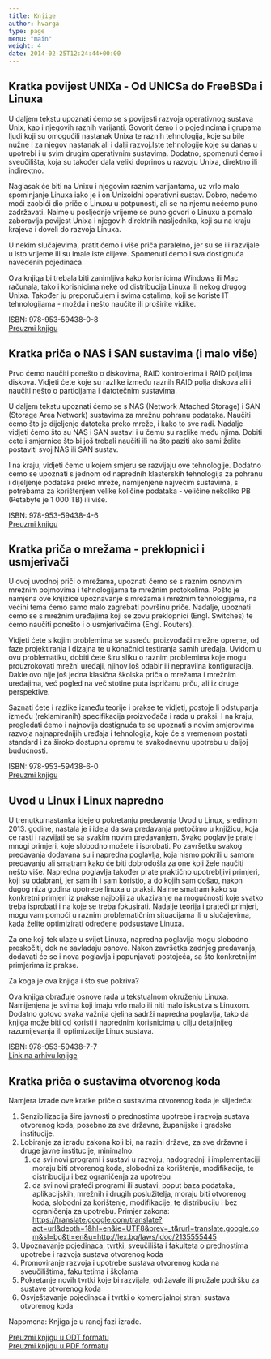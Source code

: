 ```yaml
---
title: Knjige
author: hvarga
type: page
menu: "main"
weight: 4
date: 2014-02-25T12:24:44+00:00
---
```


## Kratka povijest UNIXa - Od UNICSa do FreeBSDa i Linuxa

U daljem tekstu upoznati ćemo se s povijesti razvoja operativnog sustava Unix, kao i njegovih raznih varijanti. Govorit ćemo i o pojedincima i grupama ljudi koji su omogućili nastanak Unixa te raznih tehnologija, koje su bile nužne i za njegov nastanak ali i dalji razvoj.Iste tehnologije koje su danas u upotrebi i u svim drugim operativnim sustavima. Dodatno, spomenuti ćemo i sveučilišta, koja su također dala veliki doprinos u razvoju Unixa, direktno ili indirektno.

Naglasak će biti na Unixu i njegovim raznim varijantama, uz vrlo malo spominjanje Linuxa iako je i on Unixoidni operativni sustav. Dobro, nećemo moći zaobići dio priče o Linuxu u potpunosti, ali se na njemu nećemo puno zadržavati.
Naime u posljednje vrijeme se puno govori o Linuxu a pomalo zaboravlja povijest Unixa i njegovih direktnih nasljednika, koji su na kraju krajeva i doveli do razvoja Linuxa.

U nekim slučajevima, pratit ćemo i više priča paralelno, jer su se ili razvijale u isto vrijeme ili su imale iste ciljeve. Spomenuti ćemo i sva dostignuća navedenih pojedinaca.

Ova knjiga bi trebala biti zanimljiva kako korisnicima Windows ili Mac računala, tako i korisnicima neke od distribucija Linuxa ili nekog drugog Unixa. Također ju preporučujem i svima ostalima, koji se koriste IT tehnologijama - možda i nešto naučite ili proširite vidike.

ISBN: 978-953-59438-0-8 \
[Preuzmi knjigu](kratka-povijest-UNIXa-od-UNICSa-do-FreeBSDa-i-linuxa.pdf)

## Kratka priča o NAS i SAN sustavima (i malo više)

Prvo ćemo naučiti ponešto o diskovima, RAID kontrolerima i RAID poljima diskova. Vidjeti ćete koje su razlike između raznih RAID polja diskova ali i naučiti nešto o particijama i datotečnim sustavima.

U daljem tekstu upoznati ćemo se s NAS (Network Attached Storage) i SAN (Storage Area Network) sustavima za mrežnu pohranu podataka. Naučiti ćemo što je dijeljenje datoteka preko mreže, i kako to sve radi. Nadalje vidjeti ćemo što su NAS i SAN sustavi i u čemu su razlike među njima. Dobiti ćete i smjernice što bi još trebali naučiti ili na što paziti ako sami želite postaviti svoj NAS ili SAN sustav.

I na kraju, vidjeti ćemo u kojem smjeru se razvijaju ove tehnologije. Dodatno ćemo se upoznati s jednom od naprednih klasterskih tehnologija za pohranu i dijeljenje podataka preko mreže, namijenjene najvećim sustavima, s potrebama za korištenjem velike količine podataka - veličine nekoliko PB (Petabyte je 1 000 TB) ili više.

ISBN: 978-953-59438-4-6 \
[Preuzmi knjigu](kratka-prica-o-NAS-i-SAN-sustavima-(i-malo-vise).pdf)

## Kratka priča o mrežama - preklopnici i usmjerivači

U ovoj uvodnoj priči o mrežama, upoznati ćemo se s raznim osnovnim mrežnim pojmovima i tehnologijama te mrežnim protokolima. Pošto je namjena ove knjižice upoznavanje s mrežama i mrežnim tehnologijama, na većini tema ćemo samo malo zagrebati površinu priče. Nadalje, upoznati ćemo se s mrežnim uređajima koji se zovu preklopnici (Engl. Switches) te ćemo naučiti ponešto i o usmjerivačima (Engl. Routers).

Vidjeti ćete s kojim problemima se susreću proizvođači mrežne opreme, od faze projektiranja i dizajna te u konačnici testiranja samih uređaja. Uvidom u ovu problematiku, dobiti ćete širu sliku o raznim problemima koje mogu prouzrokovati mrežni uređaji, njihov loš odabir ili nepravilna konfiguracija. Dakle ovo nije još jedna klasična školska priča o mrežama i mrežnim uređajima, već pogled na već stotine puta ispričanu prču, ali iz druge perspektive.

Saznati ćete i razlike između teorije i prakse te vidjeti, postoje li odstupanja između (reklamiranih) specifikacija proizvođača i rada u praksi. I na kraju, pregledati ćemo i najnovija dostignuća te se upoznati s novim smjerovima razvoja najnaprednijih uređaja i tehnologija, koje će s vremenom postati standard i za široko dostupnu opremu te svakodnevnu upotrebu u daljoj budućnosti.

ISBN: 978-953-59438-6-0 \
[Preuzmi knjigu](kratka-prica-o-mrezama-preklopnici-i-usmjerivaci.pdf)

## Uvod u Linux i Linux napredno

U trenutku nastanka ideje o pokretanju predavanja Uvod u Linux, sredinom 2013. godine, nastala je i ideja da sva predavanja pretočimo u knjižicu, koja će rasti i razvijati se sa svakim novim predavanjem. Svako poglavlje prate i mnogi primjeri, koje slobodno možete i isprobati. Po završetku svakog predavanja dodavana su i napredna poglavlja, koja nismo pokrili u samom predavanju ali smatram kako će biti dobrodošla za one koji žele naučiti nešto više. Napredna poglavlja također prate praktično upotrebljivi primjeri, koji su odabrani, jer sam ih i sam koristio, a do kojih sam došao, nakon dugog niza godina upotrebe linuxa u praksi. Naime smatram kako su konkretni primjeri iz prakse najbolji za ukazivanje na mogućnosti koje svatko treba isprobati i na koje se treba fokusirati. Nadalje teorija i prateći primjeri, mogu vam pomoći u raznim problematičnim situacijama ili u slučajevima, kada želite optimizirati određene podsustave Linuxa.

Za one koji tek ulaze u svijet Linuxa, napredna poglavlja mogu slobodno preskočiti, dok ne savladaju osnove. Nakon završetka zadnjeg predavanja, dodavati će se i nova poglavlja i popunjavati postojeća, sa što konkretnijim primjerima iz prakse.

Za koga je ova knjiga i što sve pokriva?

Ova knjiga obrađuje osnove rada u tekstualnom okruženju Linuxa. Namijenjena je svima koji imaju vrlo malo ili niti malo iskustva s Linuxom. Dodatno gotovo svaka važnija cjelina sadrži napredna poglavlja, tako da knjiga može biti od koristi i naprednim korisnicima u cilju detaljnijeg razumijevanja ili optimizacije Linux sustava.

ISBN: 978-953-59438-7-7 \
[Link na arhivu knjige](http://haw.nsk.hr/arhiva/vol2018/6736/70809/www.opensource-osijek.org/dokuwiki/_export/xhtml/wiki:knjige:uvod_u_linux.html)

## Kratka priča o sustavima otvorenog koda

Namjera izrade ove kratke priče o sustavima otvorenog koda je slijedeća:

1. Senzibilizacija šire javnosti o prednostima upotrebe i razvoja sustava otvorenog koda, posebno za sve državne, županijske i gradske institucije.
2. Lobiranje za izradu zakona koji bi, na razini države, za sve državne i druge javne institucije, minimalno:
    1. da svi novi programi i sustavi u razvoju, nadogradnji i implementaciji moraju biti otvorenog koda, slobodni za korištenje, modifikacije, te distribuciju i bez ograničenja za upotrebu
    2. da svi novi prateći programi ili sustavi, poput baza podataka, aplikacijskih, mrežnih i drugih poslužitelja, moraju biti otvorenog koda, slobodni za korištenje, modifikacije, te distribuciju i bez ograničenja za upotrebu. Primjer zakona: https://translate.google.com/translate?act=url&depth=1&hl=en&ie=UTF8&prev=_t&rurl=translate.google.com&sl=bg&tl=en&u=http://lex.bg/laws/ldoc/2135555445
3. Upoznavanje pojedinaca, tvrtki, sveučilišta i fakulteta o prednostima upotrebe i razvoja sustava otvorenog koda
4. Promoviranje razvoja i upotrebe sustava otvorenog koda na sveučilištima, fakultetima i školama
5. Pokretanje novih tvrtki koje bi razvijale, održavale ili pružale podršku za sustave otvorenog koda
6. Osvještavanje pojedinaca i tvrtki o komercijalnoj strani sustava otvorenog koda

Napomena: Knjiga je u ranoj fazi izrade.

[Preuzmi knjigu u ODT formatu](kratka-prica-o-sustavima-otvorenog-koda.odt) \
[Preuzmi knjigu u PDF formatu](kratka-prica-o-sustavima-otvorenog-koda.pdf)